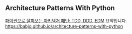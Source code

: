 ## Architecture Patterns With Python

[파이썬으로 살펴보는 아키텍쳐 패턴: TDD, DDD, EDM](https://book.naver.com/bookdb/book_detail.nhn?bid=20554246) 요약입니다. https://babjo.github.io/architecture-patterns-with-python
